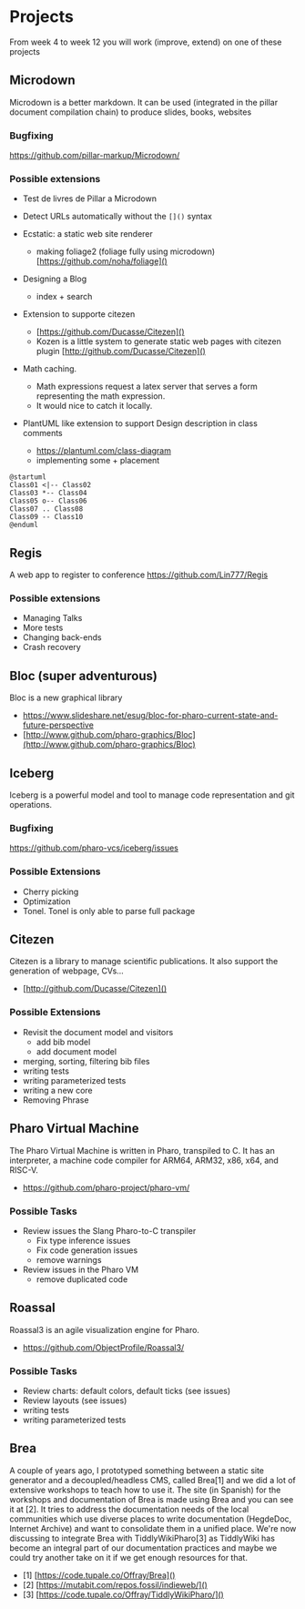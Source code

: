 # Projects

From week 4 to week 12 you will work (improve, extend) on one of these projects

## Microdown
Microdown is a better markdown. It can be used (integrated in the pillar document compilation chain) to produce slides, books, websites

### Bugfixing

https://github.com/pillar-markup/Microdown/

### Possible extensions
- Test de livres de Pillar a Microdown
- Detect URLs automatically without the `[]()` syntax
- Ecstatic: a static  web site renderer 
   - making foliage2 (foliage fully using microdown) [https://github.com/noha/foliage]()
- Designing a Blog
  - index + search	
- Extension to supporte citezen
  - [https://github.com/Ducasse/Citezen]()
  - Kozen is a little system to generate static web pages with citezen plugin [http://github.com/Ducasse/Citezen]()

- Math caching. 
   - Math expressions request a latex server that serves a form representing the math expression. 
   - It would nice to catch it locally.

- PlantUML like extension to support Design description in class comments
   -  https://plantuml.com/class-diagram
   - implementing some + placement

```
@startuml
Class01 <|-- Class02
Class03 *-- Class04
Class05 o-- Class06
Class07 .. Class08
Class09 -- Class10
@enduml
```


## Regis
A web app to register to conference https://github.com/Lin777/Regis

### Possible extensions
- Managing Talks
- More tests
- Changing back-ends
- Crash recovery

## Bloc (super adventurous)
Bloc is a new graphical library
- https://www.slideshare.net/esug/bloc-for-pharo-current-state-and-future-perspective
- [http://www.github.com/pharo-graphics/Bloc](http://www.github.com/pharo-graphics/Bloc)

## Iceberg
Iceberg is a powerful model and tool to manage code representation and git operations.

### Bugfixing

https://github.com/pharo-vcs/iceberg/issues

### Possible Extensions
- Cherry picking
- Optimization
- Tonel. Tonel is only able to parse full package


## Citezen 
Citezen is a library to manage scientific publications. It also support the generation of webpage, CVs...
- [http://github.com/Ducasse/Citezen]()

### Possible Extensions
- Revisit the document model	and visitors
   - add bib model
   - add document model
- merging, sorting, filtering bib files
- writing tests
- writing parameterized tests
- writing a new core
- Removing Phrase

## Pharo Virtual Machine
The Pharo Virtual Machine is written in Pharo, transpiled to C.
It has an interpreter, a machine code compiler for ARM64, ARM32, x86, x64, and RISC-V.
- https://github.com/pharo-project/pharo-vm/

### Possible Tasks
- Review issues the Slang Pharo-to-C transpiler
   - Fix type inference issues
   - Fix code generation issues
   - remove warnings
- Review issues in the Pharo VM
   - remove duplicated code

## Roassal
Roassal3 is an agile visualization engine for Pharo.
- https://github.com/ObjectProfile/Roassal3/

### Possible Tasks
- Review charts: default colors, default ticks (see issues)
- Review layouts (see issues)
- writing tests
- writing parameterized tests


## Brea
A couple of years ago, I prototyped something between a static site generator and a decoupled/headless CMS, called Brea[1] and we did a lot of extensive workshops to teach how to use it. The site (in Spanish) for the workshops and documentation of Brea is made using Brea and you can see it at [2]. It tries to address the documentation needs of the local communities which use diverse places to write documentation (HegdeDoc, Internet Archive) and want to consolidate them in a unified place. We're now discussing to integrate Brea with TiddlyWikiPharo[3] as TiddlyWiki has become an integral part of our documentation practices and maybe we could try another take on it if we get enough resources for that.

- [1] [https://code.tupale.co/Offray/Brea]()
- [2] [https://mutabit.com/repos.fossil/indieweb/]()
- [3] [https://code.tupale.co/Offray/TiddlyWikiPharo/]()
